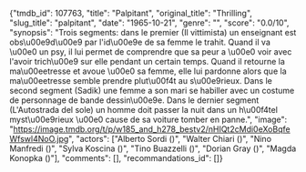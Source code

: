 {"tmdb_id": 107763, "title": "Palpitant", "original_title": "Thrilling", "slug_title": "palpitant", "date": "1965-10-21", "genre": "", "score": "0.0/10", "synopsis": "Trois segments: dans le premier (Il vittimista) un enseignant est obs\u00e9d\u00e9 par l'id\u00e9e de sa femme le trahit. Quand il va \u00e0 un psy, il lui permet de comprendre que sa peur a \u00e0 voir avec l'avoir trich\u00e9 sur elle pendant un certain temps. Quand il retourne la ma\u00eetresse et avoue \u00e0 sa femme, elle lui pardonne alors que la ma\u00eetresse semble prendre plut\u00f4t au s\u00e9rieux. Dans le second segment (Sadik) une femme a son mari se habiller avec un costume de personnage de bande dessin\u00e9e. Dans le dernier segment (L'Autostrada del sole) un homme doit passer la nuit dans un h\u00f4tel myst\u00e9rieux \u00e0 cause de sa voiture tomber en panne.", "image": "https://image.tmdb.org/t/p/w185_and_h278_bestv2/nHIQt2cMdi0eXoBqfeWfswl4NoO.jpg", "actors": ["Alberto Sordi ()", "Walter Chiari ()", "Nino Manfredi ()", "Sylva Koscina ()", "Tino Buazzelli ()", "Dorian Gray ()", "Magda Konopka ()"], "comments": [], "recommandations_id": []}